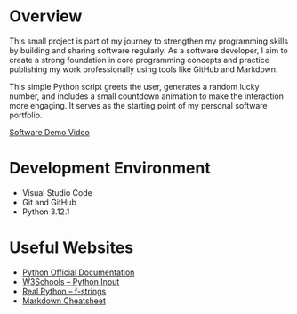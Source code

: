 # Overview

This small project is part of my journey to strengthen my programming skills by building and sharing software regularly. As a software developer, I aim to create a strong foundation in core programming concepts and practice publishing my work professionally using tools like GitHub and Markdown.

This simple Python script greets the user, generates a random lucky number, and includes a small countdown animation to make the interaction more engaging. It serves as the starting point of my personal software portfolio.

[Software Demo Video](https://www.youtube.com/watch?v=YOUR_VIDEO_LINK)

# Development Environment

- Visual Studio Code
- Git and GitHub
- Python 3.12.1

# Useful Websites

* [Python Official Documentation](https://docs.python.org/3/)
* [W3Schools – Python Input](https://www.w3schools.com/python/ref_func_input.asp)
* [Real Python – f-strings](https://realpython.com/python-f-strings/)
* [Markdown Cheatsheet](https://www.markdownguide.org/cheat-sheet/)
